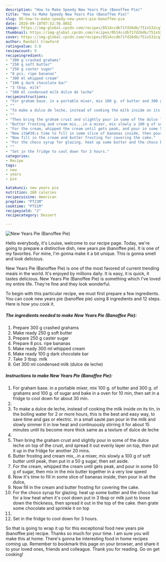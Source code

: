 ```yaml
---
description: "How to Make Speedy New Years Pie (Banoffee Pie)"
title: "How to Make Speedy New Years Pie (Banoffee Pie)"
slug: 95-how-to-make-speedy-new-years-pie-banoffee-pie
date: 2020-09-18T07:52:56.865Z
image: https://img-global.cpcdn.com/recipes/0514ccdb71fd26db/751x532cq70/new-years-pie-banoffee-pie-recipe-main-photo.jpg
thumbnail: https://img-global.cpcdn.com/recipes/0514ccdb71fd26db/751x532cq70/new-years-pie-banoffee-pie-recipe-main-photo.jpg
cover: https://img-global.cpcdn.com/recipes/0514ccdb71fd26db/751x532cq70/new-years-pie-banoffee-pie-recipe-main-photo.jpg
author: Randall Crawford
ratingvalue: 3.8
reviewcount: 9
recipeingredient:
- "300 g crashed grahams"
- "250 g soft butter"
- "250 g caster sugar"
- "8 pcs. ripe bananas"
- "300 ml whipped cream"
- "100 g dark chocolate bar"
- "3 tbsp. milk"
- "300 ml condensed milk dulce de leche"
recipeinstructions:
- "For graham base. in a portable mixer, mix 100 g. of butter and 300 g. of grahams and 100 g. of sugar and bake in a oven for 10 min, then set in a fridge to cool down for about 30 min."
- ""
- "To make a dulce de leche, instead of cooking the milk inside on its tin, in the boiling water for 2 or more hours, this is the best and easy way, to save time and gas or electric. in a small sauté pan pour in the milk and slowly simmer it in low heat and continuously stirring it for about 15 minutes until its become more thick same as a texture of dulce de leche"
- ""
- "Then bring the graham crust and slightly pour in some of the dulce leche on top of the crust, and spread it out evenly layer on top, then put it up in the fridge for another 20 mins."
- "Butter frosting and cream mix,..in a mixer, mix slowly a 100 g of soft butter until peak, then put in a 50 g sugar, then set aside."
- "For the cream, whipped the cream until gets peak, and pour in some 50 g of sugar, then mix in the mix butter together in a very low speed"
- "Now it&#39;s time to fill in some slice of bananas inside, then pour in all the dulce,"
- "Now fill in the cream and butter frosting for covering the cake."
- "For the choco syrup for glazing. heat up some butter and the choco bar for a low heat when it&#39;s cool down put in 3 tbsp or milk just to loose down the thickness, then spread it out in the top of the cake. then grate some chocolate and sprinkle it on top"
- ""
- "Set in the fridge to cool down for 3 hours."
categories:
- Recipe
tags:
- new
- years
- pie

katakunci: new years pie 
nutrition: 260 calories
recipecuisine: American
preptime: "PT23M"
cooktime: "PT51M"
recipeyield: "2"
recipecategory: Dessert

---
```



![New Years Pie (Banoffee Pie)](https://img-global.cpcdn.com/recipes/0514ccdb71fd26db/751x532cq70/new-years-pie-banoffee-pie-recipe-main-photo.jpg)

Hello everybody, it's Louise, welcome to our recipe page. Today, we're going to prepare a distinctive dish, new years pie (banoffee pie). It is one of my favorites. For mine, I'm gonna make it a bit unique. This is gonna smell and look delicious.

New Years Pie (Banoffee Pie) is one of the most favored of current trending meals in the world. It's enjoyed by millions daily. It is easy, it is quick, it tastes delicious. New Years Pie (Banoffee Pie) is something which I've loved my entire life. They're fine and they look wonderful.




To begin with this particular recipe, we must first prepare a few ingredients. You can cook new years pie (banoffee pie) using 8 ingredients and 12 steps. Here is how you cook it.

<!--inarticleads1-->

##### The ingredients needed to make New Years Pie (Banoffee Pie):

1. Prepare 300 g crashed grahams
1. Make ready 250 g soft butter
1. Prepare 250 g caster sugar
1. Prepare 8 pcs. ripe bananas
1. Make ready 300 ml whipped cream
1. Make ready 100 g dark chocolate bar
1. Take 3 tbsp. milk
1. Get 300 ml condensed milk (dulce de leche)




<!--inarticleads2-->

##### Instructions to make New Years Pie (Banoffee Pie):

1. For graham base. in a portable mixer, mix 100 g. of butter and 300 g. of grahams and 100 g. of sugar and bake in a oven for 10 min, then set in a fridge to cool down for about 30 min.
1. 
1. To make a dulce de leche, instead of cooking the milk inside on its tin, in the boiling water for 2 or more hours, this is the best and easy way, to save time and gas or electric. in a small sauté pan pour in the milk and slowly simmer it in low heat and continuously stirring it for about 15 minutes until its become more thick same as a texture of dulce de leche
1. 
1. Then bring the graham crust and slightly pour in some of the dulce leche on top of the crust, and spread it out evenly layer on top, then put it up in the fridge for another 20 mins.
1. Butter frosting and cream mix,..in a mixer, mix slowly a 100 g of soft butter until peak, then put in a 50 g sugar, then set aside.
1. For the cream, whipped the cream until gets peak, and pour in some 50 g of sugar, then mix in the mix butter together in a very low speed
1. Now it&#39;s time to fill in some slice of bananas inside, then pour in all the dulce,
1. Now fill in the cream and butter frosting for covering the cake.
1. For the choco syrup for glazing. heat up some butter and the choco bar for a low heat when it&#39;s cool down put in 3 tbsp or milk just to loose down the thickness, then spread it out in the top of the cake. then grate some chocolate and sprinkle it on top
1. 
1. Set in the fridge to cool down for 3 hours.




So that is going to wrap it up for this exceptional food new years pie (banoffee pie) recipe. Thanks so much for your time. I am sure you will make this at home. There's gonna be interesting food in home recipes coming up. Remember to bookmark this page on your browser, and share it to your loved ones, friends and colleague. Thank you for reading. Go on get cooking!
